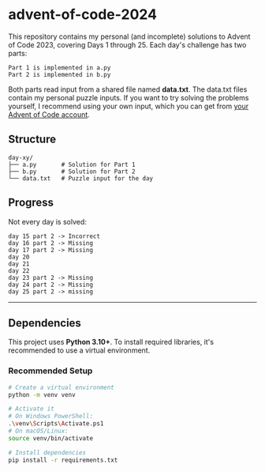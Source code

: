 # advent-of-code-2024

This repository contains my personal (and incomplete) solutions to Advent of Code 2023, covering Days 1 through 25. Each day's challenge has two parts:
```
Part 1 is implemented in a.py
Part 2 is implemented in b.py
```
Both parts read input from a shared file named **data.txt**. The data.txt files contain my personal puzzle inputs. If you want to try solving the problems yourself, I recommend using your own input, which you can get from [your Advent of Code account](https://adventofcode.com/2024).

## Structure
```
day-xy/
├── a.py       # Solution for Part 1
├── b.py       # Solution for Part 2
└── data.txt   # Puzzle input for the day
```

## Progress
Not every day is solved:
```
day 15 part 2 -> Incorrect
day 16 part 2 -> Missing
day 17 part 2 -> Missing
day 20
day 21
day 22
day 23 part 2 -> Missing
day 24 part 2 -> Missing
day 25 part 2 -> missing
```

---

## Dependencies

This project uses **Python 3.10+**. To install required libraries, it's recommended to use a virtual environment.

### Recommended Setup

```bash
# Create a virtual environment
python -m venv venv

# Activate it
# On Windows PowerShell:
.\venv\Scripts\Activate.ps1
# On macOS/Linux:
source venv/bin/activate

# Install dependencies
pip install -r requirements.txt
```

